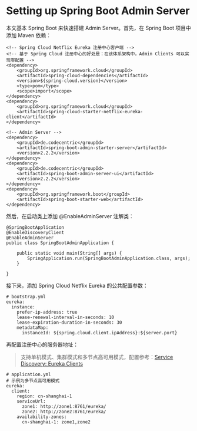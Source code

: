 # Setting up Spring Boot Admin Server

本文基本 Spring Boot 来快速搭建 Admin Server。首先，在 Spring Boot 项目中添加 Maven 依赖：

```
<!-- Spring Cloud Netflix Eureka 注册中心客户端 -->
<!-- 基于 Spring Cloud 注册中心的好处是：在该体系架构中，Admin Clients 可以实现零配置 -->
<dependency>
    <groupId>org.springframework.cloud</groupId>
    <artifactId>spring-cloud-dependencies</artifactId>
    <version>${spring-cloud.version}</version>
    <type>pom</type>
    <scope>import</scope>
</dependency>
<dependency>
    <groupId>org.springframework.cloud</groupId>
    <artifactId>spring-cloud-starter-netflix-eureka-client</artifactId>
</dependency>

<!-- Admin Server -->
<dependency>
    <groupId>de.codecentric</groupId>
    <artifactId>spring-boot-admin-starter-server</artifactId>
    <version>2.2.2</version>
</dependency>
<dependency>
    <groupId>de.codecentric</groupId>
    <artifactId>spring-boot-admin-server-ui</artifactId>
    <version>2.2.2</version>
</dependency>
<dependency>
    <groupId>org.springframework.boot</groupId>
    <artifactId>spring-boot-starter-web</artifactId>
</dependency>
```

然后，在启动类上添加 @EnableAdminServer 注解类：

```
@SpringBootApplication
@EnableDiscoveryClient
@EnableAdminServer
public class SpringBootAdminApplication {

    public static void main(String[] args) {
        SpringApplication.run(SpringBootAdminApplication.class, args);
    }

}
```

接下来，添加 Spring Cloud Netflix Eureka 的公共配置参数：

```
# bootstrap.yml
eureka:
  instance:
    prefer-ip-address: true
    lease-renewal-interval-in-seconds: 10
    lease-expiration-duration-in-seconds: 30
    metadataMap:
      instanceId: ${spring.cloud.client.ipAddress}:${server.port}
```

再配置注册中心的服务器地址：

> 支持单机模式、集群模式和多节点高可用模式，配置参考：[Service Discovery: Eureka Clients](https://github.com/zhycn/muyie-registry/blob/feature/docs/Eureka-Client.md)

```
# application.yml
# 示例为多节点高可用模式
eureka:
  client:
    region: cn-shanghai-1
    serviceUrl:
      zone1: http://zone1:8761/eureka/
      zone2: http://zone2:8761/eureka/
    availability-zones:
      cn-shanghai-1: zone1,zone2
```